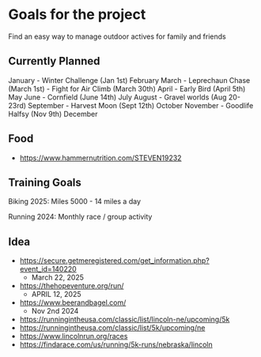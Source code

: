 # Goals for the project

Find an easy way to manage outdoor actives for family and friends

## Currently Planned

January
    - Winter Challenge (Jan 1st)
February
March
    - Leprechaun Chase (March 1st)
    - Fight for Air Climb (March 30th)
April
    - Early Bird (April 5th)
May
June
    - Cornfield (June 14th)
July
August
    - Gravel worlds (Aug 20-23rd)
September
    - Harvest Moon (Sept 12th)
October
November
    - Goodlife Halfsy (Nov 9th)
December

## Food

- https://www.hammernutrition.com/STEVEN19232

## Training Goals

Biking 2025: Miles 5000
    - 14 miles a day

Running 2024: Monthly race / group activity

## Idea

- https://secure.getmeregistered.com/get_information.php?event_id=140220
    - March 22, 2025
- https://thehopeventure.org/run/
    - APRIL 12, 2025
- https://www.beerandbagel.com/
    - Nov 2nd 2024
- https://runningintheusa.com/classic/list/lincoln-ne/upcoming/5k
- https://runningintheusa.com/classic/list/5k/upcoming/ne
- https://www.lincolnrun.org/races
- https://findarace.com/us/running/5k-runs/nebraska/lincoln
